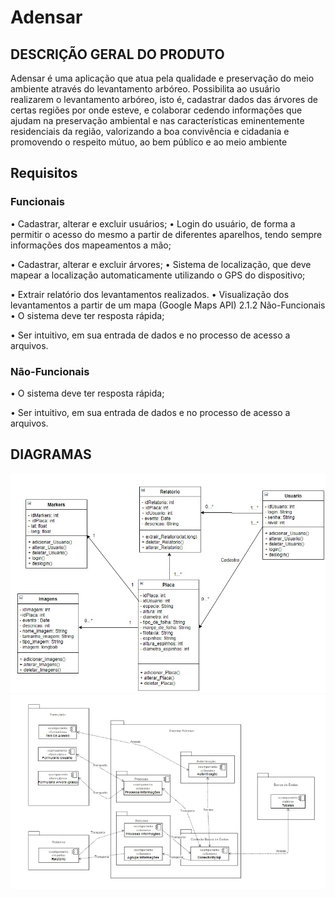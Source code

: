 # Adensar

## DESCRIÇÃO GERAL DO PRODUTO

Adensar é uma aplicação que atua pela qualidade e preservação do meio ambiente através do levantamento arbóreo. Possibilita ao usuário realizarem o levantamento arbóreo, isto é, cadastrar dados das árvores de certas regiões por onde esteve, e colaborar cedendo informações que ajudam na preservação ambiental e nas características eminentemente residenciais da região, valorizando a boa convivência e cidadania e promovendo o respeito mútuo, ao bem público e ao meio ambiente

## Requisitos
### Funcionais

•               Cadastrar, alterar e excluir usuários;
•               Login do usuário, de forma a permitir o acesso do mesmo a partir de diferentes aparelhos, tendo sempre informações dos mapeamentos a mão;
 
•               Cadastrar, alterar e excluir árvores;
•             	Sistema de localização, que deve mapear a localização automaticamente utilizando o GPS do dispositivo;
 
•         Extrair relatório dos levantamentos realizados.
•	Visualização dos levantamentos a partir de um mapa	 (Google Maps API)
 		2.1.2 Não-Funcionais
•               O sistema deve ter resposta rápida;
 
•               Ser intuitivo, em sua entrada de dados e no processo de acesso a arquivos.

### Não-Funcionais
•               O sistema deve ter resposta rápida;
 
•               Ser intuitivo, em sua entrada de dados e no processo de acesso a arquivos.


## DIAGRAMAS
![Screenshot](diagrama2.jpg)
![Screenshot](diagrama1.jpg)


